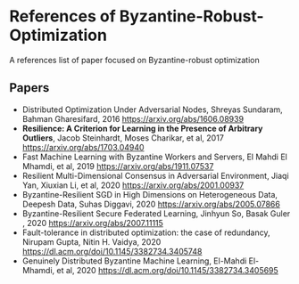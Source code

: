 # References of Byzantine-Robust-Optimization

A references list of paper focused on Byzantine-robust optimization

## Papers

* Distributed Optimization Under Adversarial Nodes, Shreyas Sundaram, Bahman Gharesifard, 2016
https://arxiv.org/abs/1606.08939
* **Resilience: A Criterion for Learning in the Presence of Arbitrary Outliers**, Jacob Steinhardt, Moses Charikar, et al, 2017
https://arxiv.org/abs/1703.04940
* Fast Machine Learning with Byzantine Workers and Servers, El Mahdi El Mhamdi, et al, 2019
https://arxiv.org/abs/1911.07537
* Resilient Multi-Dimensional Consensus in Adversarial Environment, Jiaqi Yan, Xiuxian Li, et al, 2020
https://arxiv.org/abs/2001.00937
* Byzantine-Resilient SGD in High Dimensions on Heterogeneous Data, Deepesh Data, Suhas Diggavi, 2020
https://arxiv.org/abs/2005.07866
* Byzantine-Resilient Secure Federated Learning,  Jinhyun So, Basak Guler , 2020
https://arxiv.org/abs/2007.11115
* Fault-tolerance in distributed optimization: the case of redundancy,  Nirupam Gupta, Nitin H. Vaidya,  2020 
https://dl.acm.org/doi/10.1145/3382734.3405748
* Genuinely Distributed Byzantine Machine Learning, El-Mahdi El-Mhamdi, et al,  2020
https://dl.acm.org/doi/10.1145/3382734.3405695